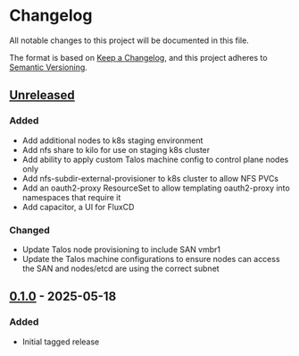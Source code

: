 # Changelog

All notable changes to this project will be documented in this file.

The format is based on [Keep a Changelog](https://keepachangelog.com/en/1.1.0/),
and this project adheres to [Semantic Versioning](https://semver.org/spec/v2.0.0.html).

## [Unreleased]

### Added

- Add additional nodes to k8s staging environment
- Add nfs share to kilo for use on staging k8s cluster
- Add ability to apply custom Talos machine config to control plane nodes only
- Add nfs-subdir-external-provisioner to k8s cluster to allow NFS PVCs
- Add an oauth2-proxy ResourceSet to allow templating oauth2-proxy into
  namespaces that require it
- Add capacitor, a UI for FluxCD

### Changed

- Update Talos node provisioning to include SAN vmbr1
- Update the Talos machine configurations to ensure nodes can access the SAN
  and nodes/etcd are using the correct subnet

## [0.1.0] - 2025-05-18

### Added

- Initial tagged release

[Unreleased]: https://github.com/marcaddeo/infrastructure/compare/0.1.0...HEAD
[0.1.0]: https://github.com/marcaddeo/infrastructure/releases/tag/0.1.0

